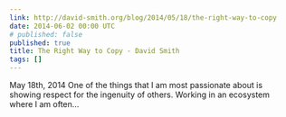 ```yaml
---
link: http://david-smith.org/blog/2014/05/18/the-right-way-to-copy
date: 2014-06-02 00:00 UTC
# published: false
published: true
title: The Right Way to Copy - David Smith
tags: []
---
```


May 18th, 2014
One of the things that I am most passionate about is showing respect for the ingenuity of others. Working in an ecosystem where I am often…
